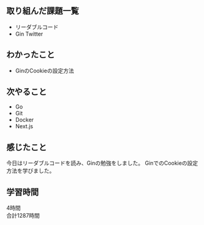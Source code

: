 ## 取り組んだ課題一覧
- リーダブルコード
- Gin Twitter

## わかったこと
- GinのCookieの設定方法

## 次やること
- Go
- Git
- Docker
- Next.js

## 感じたこと
今日はリーダブルコードを読み、Ginの勉強をしました。
GinでのCookieの設定方法を学びました。

## 学習時間
4時間<br />
合計1287時間
